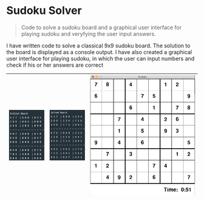 # Sudoku Solver
> Code to solve a sudoku board and a graphical user interface for playing sudoku and veryfying the user input answers.

I have written code to solve a classical 9x9 sudoku board. The solution to the board is displayed as a console output.
I have also created a graphical user interface for playing sudoku, in which the user can input numbers and check if his or her answers are correct

| ![Input Sudoku Board](initial_board_console.png)| ![Solved Sudoku Board](solved_board_console.png)|![GUI](gui.png)|
|:---:|:---:|:---:|
